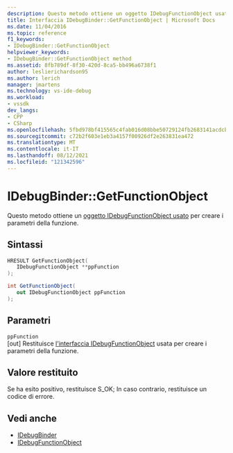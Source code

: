 ```yaml
---
description: Questo metodo ottiene un oggetto IDebugFunctionObject usato per creare i parametri della funzione.
title: Interfaccia IDebugBinder::GetFunctionObject | Microsoft Docs
ms.date: 11/04/2016
ms.topic: reference
f1_keywords:
- IDebugBinder::GetFunctionObject
helpviewer_keywords:
- IDebugBinder::GetFunctionObject method
ms.assetid: 8fb789df-8f30-420d-8ca5-bb496a6738f1
author: leslierichardson95
ms.author: lerich
manager: jmartens
ms.technology: vs-ide-debug
ms.workload:
- vssdk
dev_langs:
- CPP
- CSharp
ms.openlocfilehash: 5fbd978bf415565c4fab016d08bbe50729124fb2683141acdcba611659bd07a1
ms.sourcegitcommit: c72b2f603e1eb3a4157f00926df2e263831ea472
ms.translationtype: MT
ms.contentlocale: it-IT
ms.lasthandoff: 08/12/2021
ms.locfileid: "121342596"
---
```

# <a name="idebugbindergetfunctionobject"></a>IDebugBinder::GetFunctionObject
Questo metodo ottiene un [oggetto IDebugFunctionObject usato](../../../extensibility/debugger/reference/idebugfunctionobject.md) per creare i parametri della funzione.

## <a name="syntax"></a>Sintassi

```cpp
HRESULT GetFunctionObject( 
   IDebugFunctionObject **ppFunction
);
```

```csharp
int GetFunctionObject(
   out IDebugFunctionObject ppFunction
);
```

## <a name="parameters"></a>Parametri
`ppFunction`\
[out] Restituisce [l'interfaccia IDebugFunctionObject](../../../extensibility/debugger/reference/idebugfunctionobject.md) usata per creare i parametri della funzione.

## <a name="return-value"></a>Valore restituito
 Se ha esito positivo, restituisce S_OK; In caso contrario, restituisce un codice di errore.

## <a name="see-also"></a>Vedi anche
- [IDebugBinder](../../../extensibility/debugger/reference/idebugbinder.md)
- [IDebugFunctionObject](../../../extensibility/debugger/reference/idebugfunctionobject.md)
